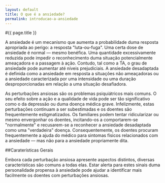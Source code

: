 ```yaml
---
layout: default
title: O que é a ansiedade?
permalink: introducao-a-ansiedade
---
```


#{{ page.title }}

A ansiedade é um mecanismo que aumenta a probabilidade duma resposta apropriada ao perigo: a resposta "luta-ou-fuga". Uma certa dose de ansiedade é normal — mesmo benéfica. Uma quantidade excessivamente reduzida pode impedir o reconhecimento duma situação potencialmente ameaçadora e a passagem à ação. Contudo, tal como a TA, o grau de ansiedade pode aumentar até níveis prejudiciais. A ansiedade desadaptada é definida como a ansiedade em resposta a situações não ameaçadoras ou a ansiedade caracterizada por uma intensidade ou uma duração desproporcionadas em relação a uma situação desafiadora.

As perturbações ansiosas são os problemas psiquiátricos mais comuns. O seu efeito sobre a ação e a qualidade de vida pode ser tão significativo como o da depressão ou duma doença médica grave. Infelizmente, estas perturbações continuam a ser subestimadas e os doentes são frequentemente estigmatizados. Os familiares podem tentar ridicularizar ou mesmo envergonhar os doentes, incitando-os a comportarem-se "normalmente" e recusarem-se a reconhecer a ansiedade desadaptada como uma "verdadeira" doença. Consequentemente, os doentes procuram frequentemente a ajuda do médico para sintomas físicos relacionados com a ansiedade — mas não para a ansiedade propriamente dita.

##Caraterísticas Gerais

Embora cada perturbação ansiosa apresente aspectos distintos, diversas características são comuns a todas elas. Estar alerta para estes sinais duma personalidade propensa à ansiedade pode ajudar a identificar mais facilmente os doentes com perturbações ansiosas.
